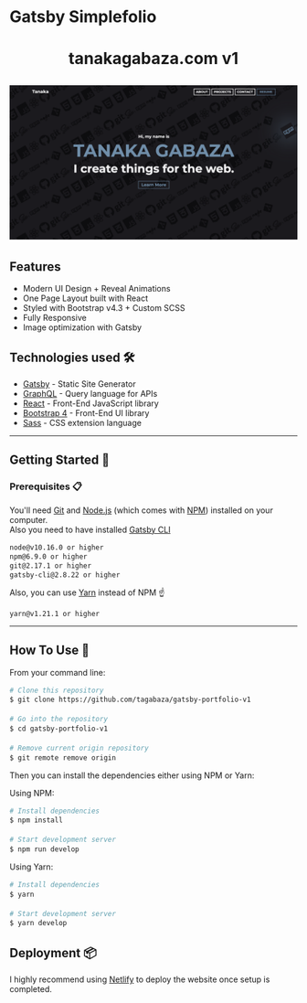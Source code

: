 # Gatsby Simplefolio

<h1 align="center">
  tanakagabaza.com v1
</h1>

<h2 align="center">
  <img src="./src/images/screenshotREADME.png"  width="600px" />
  <br>
</h2>

## Features

- Modern UI Design + Reveal Animations
- One Page Layout built with React
- Styled with Bootstrap v4.3 + Custom SCSS
- Fully Responsive
- Image optimization with Gatsby

## Technologies used 🛠️

- [Gatsby](https://www.gatsbyjs.org/) - Static Site Generator
- [GraphQL](https://graphql.org/) - Query language for APIs
- [React](https://es.reactjs.org/) - Front-End JavaScript library
- [Bootstrap 4](https://getbootstrap.com/docs/4.3/getting-started/introduction/) - Front-End UI library
- [Sass](https://sass-lang.com/documentation) - CSS extension language

---

## Getting Started 🚀

### Prerequisites 📋

You'll need [Git](https://git-scm.com) and [Node.js](https://nodejs.org/en/download/) (which comes with [NPM](http://npmjs.com)) installed on your computer.\
Also you need to have installed [Gatsby CLI](https://www.gatsbyjs.org/docs/quick-start/)

```
node@v10.16.0 or higher
npm@6.9.0 or higher
git@2.17.1 or higher
gatsby-cli@2.8.22 or higher
```

Also, you can use [Yarn](https://yarnpkg.com/) instead of NPM ☝️

```
yarn@v1.21.1 or higher
```

---

## How To Use 🔧

From your command line:

```bash
# Clone this repository
$ git clone https://github.com/tagabaza/gatsby-portfolio-v1

# Go into the repository
$ cd gatsby-portfolio-v1

# Remove current origin repository
$ git remote remove origin
```

Then you can install the dependencies either using NPM or Yarn:

Using NPM:

```bash
# Install dependencies
$ npm install

# Start development server
$ npm run develop
```

Using Yarn:

```bash
# Install dependencies
$ yarn

# Start development server
$ yarn develop
```

## Deployment 📦

I highly recommend using [Netlify](https://netlify.com) to deploy the website once setup is completed.
